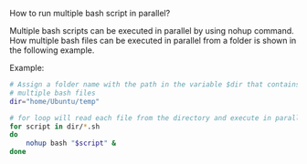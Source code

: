 How to run multiple bash script in parallel?

Multiple bash scripts can be executed in parallel by using nohup command. How multiple bash files can be executed in parallel from a folder is shown in the following example.

Example:

```bash
# Assign a folder name with the path in the variable $dir that contains
# multiple bash files
dir="home/Ubuntu/temp"

# for loop will read each file from the directory and execute in parallel
for script in dir/*.sh
do
    nohup bash "$script" &
done
```
